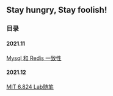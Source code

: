 ## Stay hungry, Stay foolish!



### 目录

#### 2021.11

[Mysql 和 Redis 一致性](https://zombee0.github.io/202111/MySQL和Redis一致性.md)

#### 2021.12

[MIT 6.824 Lab随笔]()
